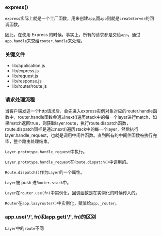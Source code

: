 ### express()
`express`实际上就是一个工厂函数，用来创建`app`,而`app`则就是`createServer`的回调函数。

因此，在使用 Express 的时候，事实上，所有的请求都是交给`app`，通过`app.handle`来交给`router.handle`来处理。
### 关键文件
- lib/application.js
- lib/express.js
- lib/request.js
- lib/response.js
- lib/router/route.js
### 请求处理流程
当客户端发送一个http请求后，会先进入express实例对象对应的router.handle函数中，router.handle函数会通过next()遍历stack中的每一个layer进行match，如果match返回true，则获取layer.route，执行route.dispatch函数，route.dispatch同样是通过next()遍历stack中的每一个layer，然后执行layer.handle_request，也就是调用中间件函数。直到所有的中间件函数被执行完毕，整个路由处理结束。

`Layer.prototype.handle_request`中执行。

`Layer.prototype.handle_request`在`Route.dispatch()`中调用的。

`Route.dispatch()`作为`Layer`的一个属性。

`Layer`被 push 进`Router.stack`中。

`Layer`在`router.use(fn)`中实例化，回调函数是在实例化的时候传入的。

`Router`在`app.lazyrouter()`中实例化，赋值给`app._router`。
### app.use('/', fn)和app.get('/', fn)的区别
`Layer`中的`route`不同